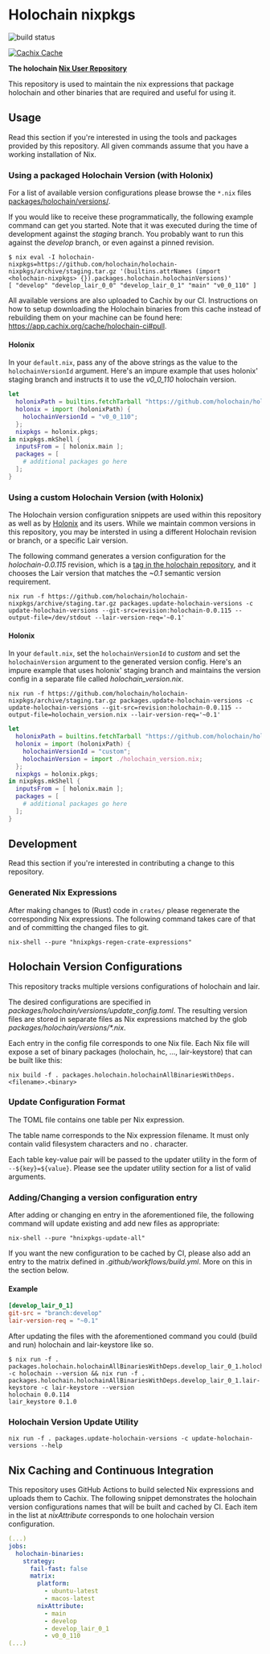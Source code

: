 # Holochain nixpkgs

![build status](https://github.com/holochain/holochain-nixpkgs/actions/workflows/build.yml/badge.svg)

[![Cachix Cache](https://img.shields.io/badge/cachix/holochain-ci-blue.svg)](https://holochain-ci.cachix.org)

**The holochain [Nix User Repository](https://github.com/nix-community/NUR)**

This repository is used to maintain the nix expressions that package holochain and other binaries that are required and useful for using it.

## Usage

Read this section if you're interested in using the tools and packages provided by this repository.
All given commands assume that you have a working installation of Nix.

### Using a packaged Holochain Version (with Holonix)

For a list of available version configurations please browse the `*.nix` files [packages/holochain/versions/]().

If you would like to receive these programmatically, the following example command can get you started.
Note that it was executed during the time of development against the _staging_ branch.
You probably want to run this against the _develop_ branch, or even against a pinned revision.

```shell
$ nix eval -I holochain-nixpkgs=https://github.com/holochain/holochain-nixpkgs/archive/staging.tar.gz '(builtins.attrNames (import <holochain-nixpkgs> {}).packages.holochain.holochainVersions)'
[ "develop" "develop_lair_0_0" "develop_lair_0_1" "main" "v0_0_110" ]

```

All available versions are also uploaded to Cachix by our CI.
Instructions on how to setup downloading the Holochain binaries from this cache instead of rebuilding them on your machine can be found here: https://app.cachix.org/cache/holochain-ci#pull.


#### Holonix

In your `default.nix`, pass any of the above strings as the value to the `holochainVersionId` argument. Here's an impure example that uses holonix' staging branch and instructs it to use the _v0\_0\_110_ holochain version.

```nix
let
  holonixPath = builtins.fetchTarball "https://github.com/holochain/holonix/archive/staging.tar.gz";
  holonix = import (holonixPath) {
    holochainVersionId = "v0_0_110";
  };
  nixpkgs = holonix.pkgs;
in nixpkgs.mkShell {
  inputsFrom = [ holonix.main ];
  packages = [
    # additional packages go here
  ];
}
```

### Using a custom Holochain Version (with Holonix)

The Holochain version configuration snippets are used within this repository as well as by [Holonix][holonix] and its users.
While we maintain common versions in this repository, you may be intersted in using a different Holochain revision or branch, or a specific Lair version.

The following command generates a version configuration for the _holochain-0.0.115_ revision, which is a [tag in the holochain repository](https://github.com/holochain/holochain/releases/tag/holochain-0.0.115), and it chooses the Lair version that matches the _~0.1_ semantic version requirement.

```shell
nix run -f https://github.com/holochain/holochain-nixpkgs/archive/staging.tar.gz packages.update-holochain-versions -c update-holochain-versions --git-src=revision:holochain-0.0.115 --output-file=/dev/stdout --lair-version-req='~0.1'
```

#### Holonix

In your `default.nix`, set the `holochainVersionId` to _custom_ and set the `holochainVersion` argument to the generated version config. Here's an impure example that uses holonix' staging branch and maintains the version config in a separate file called _holochain\_version.nix_.

```shell
nix run -f https://github.com/holochain/holochain-nixpkgs/archive/staging.tar.gz packages.update-holochain-versions -c update-holochain-versions --git-src=revision:holochain-0.0.115 --output-file=holochain_version.nix --lair-version-req='~0.1'
```

```nix
let
  holonixPath = builtins.fetchTarball "https://github.com/holochain/holonix/archive/staging.tar.gz";
  holonix = import (holonixPath) {
    holochainVersionId = "custom";
    holochainVersion = import ./holochain_version.nix;
  };
  nixpkgs = holonix.pkgs;
in nixpkgs.mkShell {
  inputsFrom = [ holonix.main ];
  packages = [
    # additional packages go here
  ];
}
```

## Development

Read this section if you're interested in contributing a change to this repository.

### Generated Nix Expressions

After making changes to (Rust) code in `crates/`  please regenerate the corresponding Nix expressions.
The following command takes care of that and of committing the changed files to git.

```shell
nix-shell --pure "hnixpkgs-regen-crate-expressions"
```


## Holochain Version Configurations

This repository tracks multiple versions configurations of holochain and lair.

The desired configurations are specified in _packages/holochain/versions/update_config.toml_.
The resulting version files are stored in separate files as Nix expressions matched by the glob _packages/holochain/versions/*.nix_.

Each entry in the config file corresponds to one Nix file.
Each Nix file will expose a set of binary packages (holochain, hc, ..., lair-keystore) that can be built like this:

```shell
nix build -f . packages.holochain.holochainAllBinariesWithDeps.<filename>.<binary>
```

### Update Configuration Format

The TOML file contains one table per Nix expression.

The table name corresponds to the Nix expression filename.
It must only contain valid filesystem characters and no _._ character.

Each table key-value pair will be passed to the updater utility in the form of `--${key}=${value}`.
Please see the updater utility section for a list of valid arguments.

### Adding/Changing a version configuration entry

After adding or changing en entry in the aforementioned file, the following command will update existing and add new files as appropriate:

```shell
nix-shell --pure "hnixpkgs-update-all"
```

If you want the new configuration to be cached by CI, please also add an entry to the matrix defined in _.github/workflows/build.yml_.
More on this in the section below.

#### Example

```toml
[develop_lair_0_1]
git-src = "branch:develop"
lair-version-req = "~0.1"
```

After updating the files with the aforementioned command you could (build and run) holochain and lair-keystore like so.

```shell
$ nix run -f . packages.holochain.holochainAllBinariesWithDeps.develop_lair_0_1.holochain -c holochain --version && nix run -f . packages.holochain.holochainAllBinariesWithDeps.develop_lair_0_1.lair-keystore -c lair-keystore --version
holochain 0.0.114
lair_keystore 0.1.0
```

### Holochain Version Update Utility

```shell
nix run -f . packages.update-holochain-versions -c update-holochain-versions --help
```

## Nix Caching and Continuous Integration

This repository uses GitHub Actions to build selected Nix expressions and uploads them to Cachix.
The following snippet demonstrates the holochain version configurations names that will be built and cached by CI. Each item in the list at _nixAttribute_ corresponds to one holochain version configuration.

```yaml
(...)
jobs:
  holochain-binaries:
    strategy:
      fail-fast: false
      matrix:
        platform:
          - ubuntu-latest
          - macos-latest
        nixAttribute:
          - main
          - develop
          - develop_lair_0_1
          - v0_0_110
(...)
```

[holonix]: https://github.com/holochain/holonix

